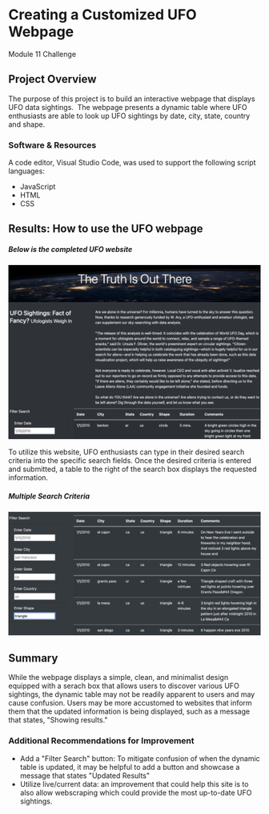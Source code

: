 # Creating a Customized UFO Webpage
Module 11 Challenge

## Project Overview
The purpose of this project is to build an interactive webpage that displays UFO data sightings.  The webpage presents a dynamic table where UFO enthusiasts are able to look up UFO sightings by date, city, state, country and shape.  

### Software & Resources
A code editor, Visual Studio Code, was used to support the following script languages:
- JavaScript
- HTML
- CSS

## Results: How to use the UFO webpage
##### Below is the completed UFO website
![fig1](https://github.com/retroxsky06/UFOs/blob/main/images/UFO_webpagetable.png)

To utilize this website, UFO enthusiasts can type in their desired search criteria into the specific search fields.  Once the desired criteria is entered and submitted, a table to the right of the search box displays the requested information.  

##### Multiple Search Criteria
![fig2](https://github.com/retroxsky06/UFOs/blob/main/images/filterresults.png) 

## Summary
While the webpage displays a simple, clean, and minimalist design equipped with a serach box that allows users to discover various UFO sightings, the dynamic table may not be readily apparent to users and may cause confusion.  Users may be more accustomed to websites that inform them that the updated information is being displayed, such as a message that states, "Showing results."

### Additional Recommendations for Improvement
- Add a "Filter Search" button: To mitigate confusion of when the dynamic table is updated, it may be helpful to add a button and showcase a message that states "Updated Results"
- Utilize live/current data: an improvement that could help this site is to also allow webscraping which could provide the most up-to-date UFO sightings.


